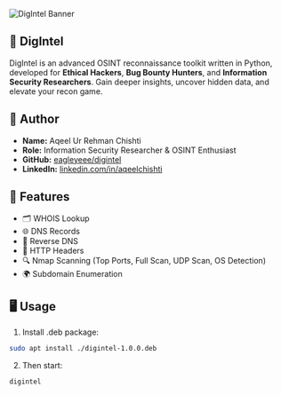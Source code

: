 ![DigIntel Banner](https://ucarecdn.com/69d897a7-1865-452d-8407-801319ae05b7/digintelimage.png)

## 🔎 **DigIntel** 

DigIntel is an advanced OSINT reconnaissance toolkit written in Python, developed for **Ethical Hackers**, **Bug Bounty Hunters**, and **Information Security Researchers**. Gain deeper insights, uncover hidden data, and elevate your recon game.

## 👤 Author

- **Name:** Aqeel Ur Rehman Chishti  
- **Role:** Information Security Researcher & OSINT Enthusiast  
- **GitHub:** [eagleyeee/digintel](https://github.com/eagleyeee/digintel)  
- **LinkedIn:** [linkedin.com/in/aqeelchishti](https://linkedin.com/in/aqeelchishti)  


## 🧰 Features

- 🗂️ WHOIS Lookup  
- 🌐 DNS Records  
- 🔁 Reverse DNS  
- 🧾 HTTP Headers  
- 🔍 Nmap Scanning (Top Ports, Full Scan, UDP Scan, OS Detection)  
- 🌍 Subdomain Enumeration


## 🖥️ Usage

1. Install .deb package:
```bash
sudo apt install ./digintel-1.0.0.deb
```

2. Then start:
```bash
digintel
```
